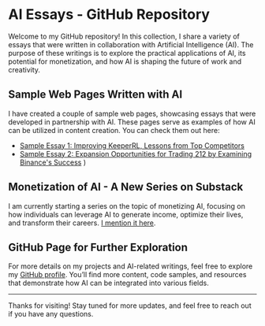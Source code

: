 # AI Essays - GitHub Repository

Welcome to my GitHub repository! In this collection, I share a variety of essays that were written in collaboration with Artificial Intelligence (AI). The purpose of these writings is to explore the practical applications of AI, its potential for monetization, and how AI is shaping the future of work and creativity.

## Sample Web Pages Written with AI

I have created a couple of sample web pages, showcasing essays that were developed in partnership with AI. These pages serve as examples of how AI can be utilized in content creation. You can check them out here:

- [Sample Essay 1: Improving KeeperRL, Lessons from Top Competitors](https://softmonster.github.io/AIEssays/Game.Development/KeeperRL.Lessons.From.Competitors.html)
- [Sample Essay 2: Expansion Opportunities for Trading 212 by Examining Binance's Success](https://softmonster.github.io/AIEssays/Business%20Opportunities/Trading212.html)
)

## Monetization of AI - A New Series on Substack

I am currently starting a series on the topic of monetizing AI, focusing on how individuals can leverage AI to generate income, optimize their lives, and transform their careers. [I mention it here](https://softmonster.github.io/AIEssays/Monetizing.AI/Substack.html).

## GitHub Page for Further Exploration

For more details on my projects and AI-related writings, feel free to explore my [GitHub profile](https://softmonster.github.io/). You’ll find more content, code samples, and resources that demonstrate how AI can be integrated into various fields.

---

Thanks for visiting! Stay tuned for more updates, and feel free to reach out if you have any questions.
